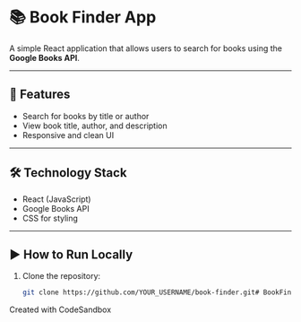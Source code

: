 # 📚 Book Finder App

A simple React application that allows users to search for books using the **Google Books API**.

---

## 🚀 Features
- Search for books by title or author  
- View book title, author, and description  
- Responsive and clean UI  

---

## 🛠️ Technology Stack
- React (JavaScript)
- Google Books API
- CSS for styling

---

## ▶️ How to Run Locally
1. Clone the repository:
   ```bash
   git clone https://github.com/YOUR_USERNAME/book-finder.git# BookFinder
Created with CodeSandbox
